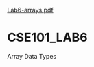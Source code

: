 [Lab6-arrays.pdf](https://github.com/sephiroth042/CSE101_LAB6/files/7166890/Lab6-arrays.pdf)
# CSE101_LAB6
Array Data Types
